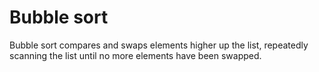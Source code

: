 # Bubble sort
Bubble sort compares and swaps elements higher up the list, repeatedly scanning the list until no more elements have been swapped.
